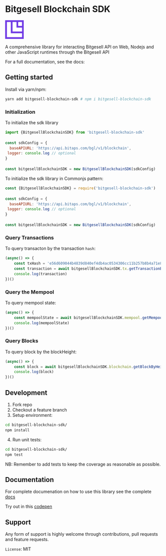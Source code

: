 # Bitgesell Blockchain SDK
<img src="doc/Icon.png" style="height: 60px;"/>

A comprehensive library for interacting Bitgesell API on Web, Nodejs and other JavaScript runtimes through the Bitgesell API

For a full documentation, see the docs: 

## Getting started

Install via yarn/npm:
```sh
yarn add bitgesell-blockchain-sdk # npm i bitgesell-blockchain-sdk 
```

### Initialization

To initialize the sdk library

```javascript
import {BitgesellBlockchainSDK} from 'bitgesell-blockchain-sdk'

const sdkConfig = {
  baseAPIURL: 'https://api.bitaps.com/bgl/v1/blockchain',
 logger: console.log // optional
}

const bitgesellBlockchainSDK = new BitgesellBlockchainSDK(sdkConfig)
```

To initialize the sdk library in Commonjs pattern:

```javascript
const {BitgesellBlockchainSDK} = require('bitgesell-blockchain-sdk')

const sdkConfig = {
  baseAPIURL: 'https://api.bitaps.com/bgl/v1/blockchain',
 logger: console.log // optional
}

const bitgesellBlockchainSDK = new BitgesellBlockchainSDK(sdkConfig)
```
### Query Transactions
To query transacton by the transaction `hash`:

```javascript
(async() => {
    const txHash = 'e56d609044b4839d840ef4db4ac0534306cc11b257b8b4a71e8fb7491aaca9a9'
    const transaction = await bitgesellBlockchainSDK.tx.getTransactionByHash(txHash)
    console.log(transaction)
})()
```
### Query the Mempool
To query mempool state:

```javascript
(async() => {
    const mempoolState = await bitgesellBlockchainSDK.mempool.getMempoolState()
    console.log(mempoolState)
})()
```

### Query Blocks
To query block by the blockHeight:

```javascript
(async() => {
    const block = await bitgesellBlockchainSDK.blockchain.getBlockByHeight(206)
    console.log(block)
})()
```

## Development
1. Fork repo
2. Checkout a feature branch
3. Setup environment:
```sh
cd bitgesell-blockchain-sdk/
npm install
```
4. Run unit tests:
```sh
cd bitgesell-blockchain-sdk/
npm test
```
NB: Remember to add tests to keep the coverage as reasonable as possible.

## Documentation
For complete documenation on how to use this library see the complete [docs](https://naftalimurgor.github.io/bitgesell-blockchain-sdk/)

Try out in this [codepen](https://codepen.io/slax425/pen/PoVdYGm)

## Support
Any form of support is highly welcome through contributions, pull requests and feature requests.

```License```: MIT